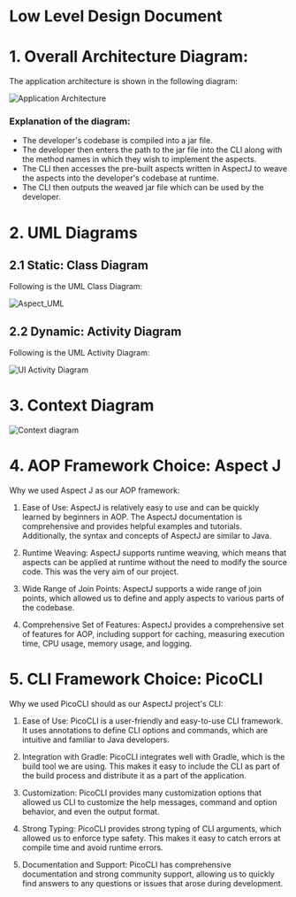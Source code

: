# Low Level Design Document
 
 
# 1. Overall Architecture Diagram:
The application architecture is shown in the following diagram: 

![Application Architecture](https://user-images.githubusercontent.com/87595299/236240771-6f39ddcf-c98c-4a9a-acc5-c15d3020dec0.png)


### Explanation of the diagram:
- The developer's codebase is compiled into a jar file.
- The developer then enters the path to the jar file into the CLI along with the method names in which they wish to implement the aspects.
- The CLI then accesses the pre-built aspects written in AspectJ to weave the aspects into the developer's codebase at runtime.
- The CLI then outputs the weaved jar file which can be used by the developer. 


# 2. UML Diagrams

## 2.1 Static: Class Diagram
Following is the UML Class Diagram:

![Aspect_UML](https://user-images.githubusercontent.com/87595299/236240850-736bb911-8d12-4867-944c-25aae42478c5.jpg)


## 2.2 Dynamic: Activity Diagram
Following is the UML Activity Diagram:


![UI Activity Diagram](https://user-images.githubusercontent.com/87595299/236241969-c48d05c4-50a7-48a0-8cf6-3c437d8db1f1.png)

# 3. Context Diagram


![Context diagram](https://user-images.githubusercontent.com/87595299/236267912-03473a4a-9d19-48b9-bd63-2f07ee7daf05.png)


# 4. AOP Framework Choice: Aspect J
Why we used Aspect J as our AOP framework:
1. Ease of Use: AspectJ is relatively easy to use and can be quickly learned by beginners in AOP. The AspectJ documentation is comprehensive and provides helpful examples and tutorials. Additionally, the syntax and concepts of AspectJ are similar to Java.

2. Runtime Weaving: AspectJ supports runtime weaving, which means that aspects can be applied at runtime without the need to modify the source code. This was the very aim of our project.

3. Wide Range of Join Points: AspectJ supports a wide range of join points, which allowed us to define and apply aspects to various parts of the codebase.

4. Comprehensive Set of Features: AspectJ provides a comprehensive set of features for AOP, including support for caching, measuring execution time, CPU usage, memory usage, and logging. 


# 5. CLI Framework Choice: PicoCLI
Why we used PicoCLI should as our AspectJ project's CLI:

1. Ease of Use: PicoCLI is a user-friendly and easy-to-use CLI framework. It uses annotations to define CLI options and commands, which are intuitive and familiar to Java developers.

2. Integration with Gradle: PicoCLI integrates well with Gradle, which is the build tool we are using. This makes it easy to include the CLI as part of the build process and distribute it as a part of the application.

3. Customization: PicoCLI provides many customization options that allowed us CLI to customize the help messages, command and option behavior, and even the output format.

4. Strong Typing: PicoCLI provides strong typing of CLI arguments, which allowed us to enforce type safety. This makes it easy to catch errors at compile time and avoid runtime errors.

5. Documentation and Support: PicoCLI has comprehensive documentation and strong community support, allowing us to quickly find answers to any questions or issues that arose during development.

